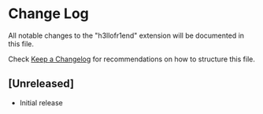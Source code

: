# Change Log

All notable changes to the "h3llofr1end" extension will be documented in this file.

Check [Keep a Changelog](http://keepachangelog.com/) for recommendations on how to structure this file.

## [Unreleased]

- Initial release
